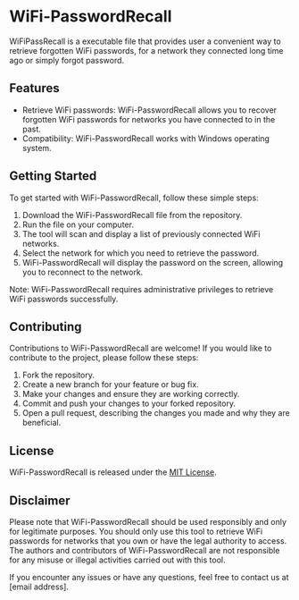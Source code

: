# WiFi-PasswordRecall

WiFiPassRecall is a executable file that provides user a convenient way to retrieve forgotten WiFi passwords, for a network they connected long time ago or simply forgot password.

## Features

- Retrieve WiFi passwords: WiFi-PasswordRecall allows you to recover forgotten WiFi passwords for networks you have connected to in the past.
- Compatibility: WiFi-PasswordRecall works with Windows operating system. 

## Getting Started

To get started with WiFi-PasswordRecall, follow these simple steps:

1. Download the WiFi-PasswordRecall file from the repository.
2. Run the file on your computer.
3. The tool will scan and display a list of previously connected WiFi networks.
4. Select the network for which you need to retrieve the password.
5. WiFi-PasswordRecall will display the password on the screen, allowing you to reconnect to the network.

Note: WiFi-PasswordRecall requires administrative privileges to retrieve WiFi passwords successfully.

## Contributing

Contributions to WiFi-PasswordRecall are welcome! If you would like to contribute to the project, please follow these steps:

1. Fork the repository.
2. Create a new branch for your feature or bug fix.
3. Make your changes and ensure they are working correctly.
4. Commit and push your changes to your forked repository.
5. Open a pull request, describing the changes you made and why they are beneficial.

## License

WiFi-PasswordRecall is released under the [MIT License](LICENSE.md).

## Disclaimer

Please note that WiFi-PasswordRecall should be used responsibly and only for legitimate purposes. You should only use this tool to retrieve WiFi passwords for networks that you own or have the legal authority to access. The authors and contributors of WiFi-PasswordRecall are not responsible for any misuse or illegal activities carried out with this tool.

If you encounter any issues or have any questions, feel free to contact us at [email address].

